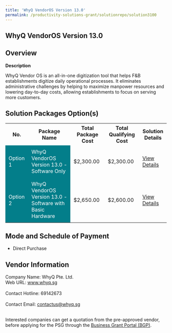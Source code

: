 ```yaml
---
title: 'WhyQ VendorOS Version 13.0'
permalink: /productivity-solutions-grant/solutionrepo/solution3100
---
```


## WhyQ VendorOS Version 13.0

## Overview

**Description**

WhyQ Vendor OS is an all-in-one digitization tool that helps F&B establishments digitize daily operational processes. It eliminates administrative challenges by helping to maximize manpower resources and lowering day-to-day costs, allowing establishments to focus on serving more customers.

## Solution Packages Option(s)

<table>
<tr>
<th><b>No.</b></th>
<th><b>Package Name</b></th>
<th><b>Total Package Cost</b></th>
<th><b>Total Qualifying Cost</b></th>
<th><b>Solution Details</b></th>
</tr>
<tr>
<td style='padding: 10px; background-color: #037E8A; color: #FFFFFF;'>Option 1</td>
<td style='padding: 10px; background-color: #037E8A; color: #FFFFFF;'>WhyQ VendorOS Version 13.0 - Software Only</td>
<td style='padding: 10px;'>$2,300.00</td>
<td style='padding: 10px;'>$2,300.00</td>
<td style='padding: 10px;'><a href='/images/psg/WhyQ_Desensitised_Annex_3_Part_1_30_June_2022.pdf' target='_blank'>View Details</a></td>
</tr>
<tr>
<td style='padding: 10px; background-color: #037E8A; color: #FFFFFF;'>Option 2</td>
<td style='padding: 10px; background-color: #037E8A; color: #FFFFFF;'>WhyQ VendorOS Version 13.0 - Software with Basic Hardware</td>
<td style='padding: 10px;'>$2,650.00</td>
<td style='padding: 10px;'>$2,600.00</td>
<td style='padding: 10px;'><a href='/images/psg/WhyQ_Desensitised_Annex_3_Part_2_30_June_2022.pdf' target='_blank'>View Details</a></td>
</tr>
</table>

## Mode and Schedule of Payment

 - Direct Purchase

## Vendor Information

 Company Name: WhyQ Pte. Ltd.<br>Web URL: www.whyq.sg <br><br>Contact Hotline: 69142673 <br><br>Contact Email: contactus@whyq.sg <br><br>

Interested companies can get a quotation from the pre-approved vendor, before applying for the PSG through the <a href='https://www.businessgrants.gov.sg/' target='_blank' rel='noopener'>Business Grant Portal (BGP)</a>.

<script src="/jquery/resize-tables.js"></script>
